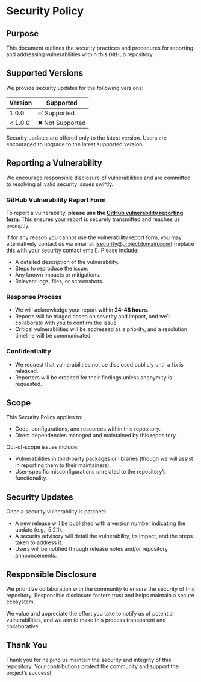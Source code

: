 # Security Policy

## Purpose
This document outlines the security practices and procedures for reporting and addressing vulnerabilities within this GitHub repository.

## Supported Versions
We provide security updates for the following versions:

| Version | Supported          |
|---------|--------------------|
| 1.0.0     | ✅ Supported     |
| < 1.0.0   | ❌ Not Supported |

Security updates are offered only to the latest version. Users are encouraged to upgrade to the latest supported version.

## Reporting a Vulnerability
We encourage responsible disclosure of vulnerabilities and are committed to resolving all valid security issues swiftly.

### GitHub Vulnerability Report Form
To report a vulnerability, **please use the [GitHub vulnerability reporting form](https://github.com/ScreamingQQ/Scratch5.0/security/advisories/new)**. This ensures your report is securely transmitted and reaches us promptly.

If for any reason you cannot use the vulnerability report form, you may alternatively contact us via email at [security@projectdomain.com] (replace this with your security contact email). Please include:
- A detailed description of the vulnerability.
- Steps to reproduce the issue.
- Any known impacts or mitigations.
- Relevant logs, files, or screenshots.

### Response Process
- We will acknowledge your report within **24-48 hours**.
- Reports will be triaged based on severity and impact, and we’ll collaborate with you to confirm the issue.
- Critical vulnerabilities will be addressed as a priority, and a resolution timeline will be communicated.

### Confidentiality
- We request that vulnerabilities not be disclosed publicly until a fix is released.
- Reporters will be credited for their findings unless anonymity is requested.

## Scope
This Security Policy applies to:
- Code, configurations, and resources within this repository.
- Direct dependencies managed and maintained by this repository.

Out-of-scope issues include:
- Vulnerabilities in third-party packages or libraries (though we will assist in reporting them to their maintainers).
- User-specific misconfigurations unrelated to the repository’s functionality.

## Security Updates
Once a security vulnerability is patched:
- A new release will be published with a version number indicating the update (e.g., 5.2.1).
- A security advisory will detail the vulnerability, its impact, and the steps taken to address it.
- Users will be notified through release notes and/or repository announcements.

## Responsible Disclosure
We prioritize collaboration with the community to ensure the security of this repository. Responsible disclosure fosters trust and helps maintain a secure ecosystem.

We value and appreciate the effort you take to notify us of potential vulnerabilities, and we aim to make this process transparent and collaborative.

## Thank You
Thank you for helping us maintain the security and integrity of this repository. Your contributions protect the community and support the project’s success!
